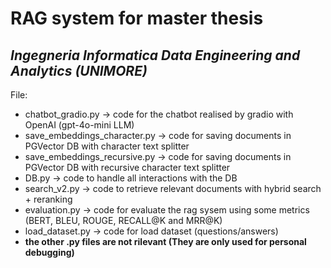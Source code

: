 # RAG system for master thesis
## *Ingegneria Informatica Data Engineering and Analytics (UNIMORE)*

File:
- chatbot_gradio.py ->  code for the chatbot realised by gradio with OpenAI (gpt-4o-mini LLM)
- save_embeddings_character.py -> code for saving documents in PGVector DB with character text splitter
- save_embeddings_recursive.py -> code for saving documents in PGVector DB with recursive character text splitter
- DB.py -> code to handle all interactions with the DB
- search_v2.py -> code to retrieve relevant documents with hybrid search + reranking
- evaluation.py -> code for evaluate the rag sysem using some metrics (BERT, BLEU, ROUGE, RECALL@K and MRR@K)
- load_dataset.py -> code for load dataset (questions/answers)
- **the other .py files are not rilevant (They are only used for personal debugging)**
